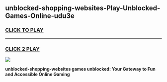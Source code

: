 
## unblocked-shopping-websites-Play-Unblocked-Games-Online-udu3e
<h3>
<a href="https://premium76.site?title=unblocked-shopping-websites&ref=25A">CLICK TO PLAY</a></h3>
<hr>

<h3>
<a href="https://premium76.site?title=unblocked-shopping-websites&ref=25A">CLICK 2 PLAY</a>
  
</h3>

<a href="https://premium76.site?title=unblocked-shopping-websites&ref=25A"><img src="https://clearcache.store/games.png"></a>


**unblocked-shopping-websites games unblocked: Your Gateway to Fun and Accessible Online Gaming**
